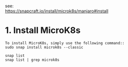 see:    
    https://snapcraft.io/install/microk8s/manjaro#install
    
# 1. Install MicroK8s
    To install MicroK8s, simply use the following command::     
    sudo snap install microk8s --classic
    
    snap list
    snap list | grep microk8s
    
